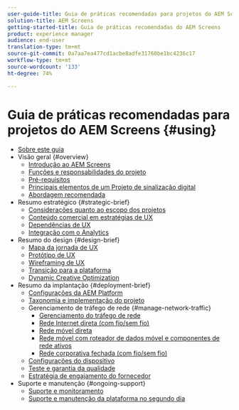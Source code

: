 ```yaml
---
user-guide-title: Guia de práticas recomendadas para projetos do AEM Screens
solution-title: AEM Screens
getting-started-title: Guia de práticas recomendadas do AEM Screens
product: experience manager
audience: end-user
translation-type: tm+mt
source-git-commit: 0a7aa7ea477cd1acbe8adfe31760be1bc4236c17
workflow-type: tm+mt
source-wordcount: '133'
ht-degree: 74%

---
```



# Guia de práticas recomendadas para projetos do AEM Screens {#using}

+ [Sobre este guia](about-guide.md)
+ Visão geral {#overview}
   + [Introdução ao AEM Screens](introduction.md)
   + [Funções e responsabilidades do projeto](roles-responsibilities.md)
   + [Pré-requisitos](pre-requisites.md)
   + [Principais elementos de um Projeto de sinalização digital](getting-started-digital-signage.md)
   + [Abordagem recomendada](recommended-approach.md)
+ Resumo estratégico {#strategic-brief}
   + [Considerações quanto ao escopo dos projetos](pre-sales-considerations.md)
   + [Conteúdo comercial em estratégias de UX](business-content-strategy.md)
   + [Dependências de UX](ux-dependencies.md)
   + [Integração com o Analytics](analytics.md)
+ Resumo do design {#design-brief}
   + [Mapa da jornada de UX](journey-map.md)
   + [Protótipo de UX](prototypes.md)
   + [Wireframing de UX](wireframes.md)
   + [Transição para a plataforma](transition-platform.md)
   + [Dynamic Creative Optimization](dynamic-creative-optimizations.md)
+ Resumo da implantação {#deployment-brief}
   + [Configurações da AEM Platform](aem-platform-configurations.md)
   + [Taxonomia e implementação do projeto](project-taxonomy-implementation.md)
   + Gerenciamento de tráfego de rede {#manage-network-traffic}
      + [Gerenciamento do tráfego de rede](/help/using/managing-network-traffic.md)
      + [Rede Internet direta (com fio/sem fio)](/help/using/direct-internet-network.md)
      + [Rede móvel direta](/help/using/mobile-network.md)
      + [Rede móvel com roteador de dados móvel e componentes de rede ativos](/help/using/mobile-network-router.md)
      + [Rede corporativa fechada (com fio/sem fio)](/help/using/enclosed-corporate-network.md)
   + [Configurações do dispositivo](device-configurations.md)
   + [Teste e garantia da qualidade](testing-quality-assurance.md)
   + [Estratégia de engajamento do fornecedor](vendor-engagement.md)
+ Suporte e manutenção {#ongoing-support}
   + [Suporte e monitoramento](support-monitoring.md)
   + [Suporte e manutenção da plataforma no segundo dia](day-two-support-maintenance.md)
